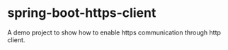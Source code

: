 # spring-boot-https-client
A demo project to show how to enable https communication through http client.
